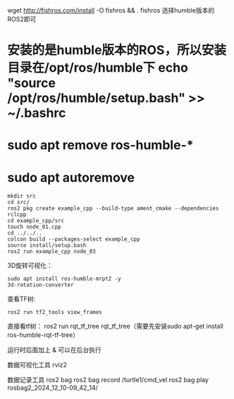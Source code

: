 wget http://fishros.com/install -O fishros && . fishros
选择humble版本的ROS2即可
# 安装的是humble版本的ROS，所以安装目录在/opt/ros/humble下  echo "source /opt/ros/humble/setup.bash" >> ~/.bashrc
# sudo apt remove ros-humble-*
# sudo apt autoremove

```
mkdir src
cd src/
ros2 pkg create example_cpp --build-type ament_cmake --dependencies rclcpp
cd example_cpp/src
touch node_01.cpp
cd ../../..
colcon build --packages-select example_cpp
source install/setup.bash
ros2 run example_cpp node_03
```

3D旋转可视化：
```
sudo apt install ros-humble-mrpt2 -y
3d-rotation-converter 
```
查看TF树:
```
ros2 run tf2_tools view_frames 
```
直接看tf树： ros2 run rqt_tf_tree rqt_tf_tree（需要先安装sudo apt-get install ros-humble-rqt-tf-tree）

运行时后面加上 & 可以在后台执行

数据可视化工具 rviz2 

数据记录工具 ros2 bag
ros2 bag record /turtle1/cmd_vel
ros2 bag play rosbag2_2024_12_10-09_42_14/